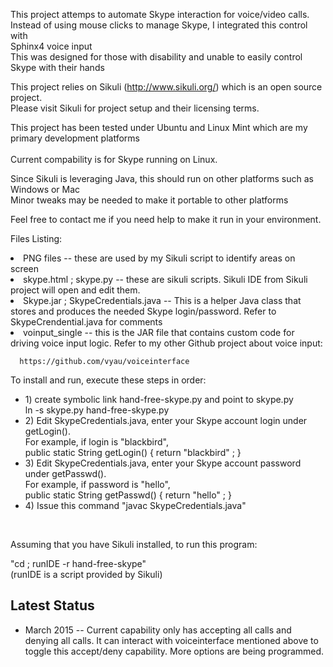 

This project attemps to automate Skype interaction for voice/video calls. <br>
Instead of using mouse clicks to manage Skype, I integrated this control with <br>
Sphinx4 voice input<br>
This was designed for those with disability and unable to easily control Skype with their hands<br>
<p>

This project relies on Sikuli (http://www.sikuli.org/) which is an open source project. <br>
 Please visit Sikuli for project setup and their licensing terms.<br>

 <p>

 This project has been tested under Ubuntu and Linux Mint which are my primary development platforms<br>  
Current compability is for Skype running on Linux.<br>

 Since Sikuli is leveraging Java, this should run on other platforms such as Windows or Mac <br>
 Minor tweaks may be needed to make it portable to other platforms <br>
<p>

 Feel free to contact me if you need help to make it run in your environment.<br>
<p>

Files Listing:<br>
<ui>
<li>  PNG files -- these are used by my Sikuli script to identify areas on screen
<li>  skype.html ; skype.py -- these are sikuli scripts.  Sikuli IDE from Sikuli project will
      open and edit them.   
<li> Skype.jar ; SkypeCredentials.java -- This is a helper Java class that stores and produces 
      the needed Skype login/password.  Refer to SkypeCrendential.java for comments
<li> voinput_single -- this is the JAR file that contains custom code for driving voice input logic.
       Refer to my other Github project about voice input:
 
      https://github.com/vyau/voiceinterface
       

</ul>
<p>

<p>
To install and run, execute these steps in order: 
<ul>
<li> 1)  create symbolic link hand-free-skype.py and point to skype.py
         <br>  ln -s skype.py hand-free-skype.py
<li> 2)  Edit SkypeCredentials.java, enter your Skype account login under getLogin().
        <br> For example, if login is "blackbird", 
        <br>  public static String getLogin() {  return "blackbird" ;  }
<li>  3) Edit SkypeCredentials.java, enter your Skype account password under getPasswd().
        <br>  For example, if password is "hello",
        <br>  public static String getPasswd() { return "hello" ; }

<li>  4) Issue this command  "javac SkypeCredentials.java"
</ul> 
<p><br>

Assuming that you have Sikuli installed, to run this program:

 "cd <to the parent directory of hand-free-skype> ; runIDE -r hand-free-skype" <br>
(runIDE is a script provided by Sikuli)
<br> 
<p>
<h2> Latest Status </h2>
<ul>
<li> March 2015 -- Current capability only has accepting all calls and denying all calls.  It can interact with voiceinterface mentioned above to toggle this accept/deny capability.   More options are being programmed.

</ul>
